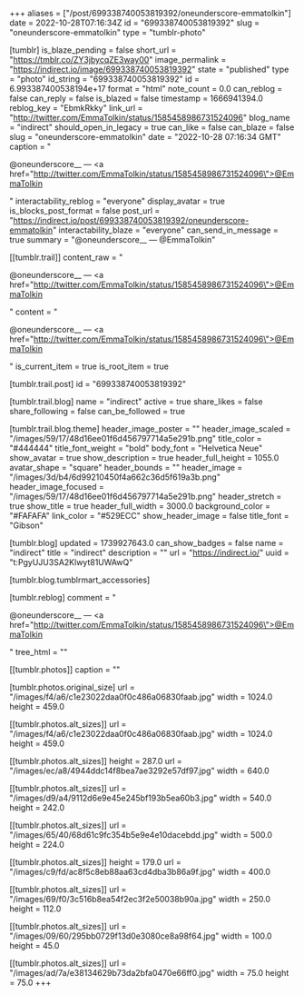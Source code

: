 +++
aliases = ["/post/699338740053819392/oneunderscore-emmatolkin"]
date = 2022-10-28T07:16:34Z
id = "699338740053819392"
slug = "oneunderscore-emmatolkin"
type = "tumblr-photo"

[tumblr]
is_blaze_pending = false
short_url = "https://tmblr.co/ZY3jbycqZE3way00"
image_permalink = "https://indirect.io/image/699338740053819392"
state = "published"
type = "photo"
id_string = "699338740053819392"
id = 6.993387400538194e+17
format = "html"
note_count = 0.0
can_reblog = false
can_reply = false
is_blazed = false
timestamp = 1666941394.0
reblog_key = "EbmkRkky"
link_url = "http://twitter.com/EmmaTolkin/status/1585458986731524096"
blog_name = "indirect"
should_open_in_legacy = true
can_like = false
can_blaze = false
slug = "oneunderscore-emmatolkin"
date = "2022-10-28 07:16:34 GMT"
caption = "<p>@oneunderscore__ — <a href=\"http://twitter.com/EmmaTolkin/status/1585458986731524096\">@EmmaTolkin</a></p>"
interactability_reblog = "everyone"
display_avatar = true
is_blocks_post_format = false
post_url = "https://indirect.io/post/699338740053819392/oneunderscore-emmatolkin"
interactability_blaze = "everyone"
can_send_in_message = true
summary = "@oneunderscore__ — @EmmaTolkin"

[[tumblr.trail]]
content_raw = "<p>@oneunderscore__ — <a href=\"http://twitter.com/EmmaTolkin/status/1585458986731524096\">@EmmaTolkin</a></p>"
content = "<p>@oneunderscore__ &mdash; <a href=\"http://twitter.com/EmmaTolkin/status/1585458986731524096\">@EmmaTolkin</a></p>"
is_current_item = true
is_root_item = true

[tumblr.trail.post]
id = "699338740053819392"

[tumblr.trail.blog]
name = "indirect"
active = true
share_likes = false
share_following = false
can_be_followed = true

[tumblr.trail.blog.theme]
header_image_poster = ""
header_image_scaled = "/images/59/17/48d16ee01f6d456797714a5e291b.png"
title_color = "#444444"
title_font_weight = "bold"
body_font = "Helvetica Neue"
show_avatar = true
show_description = true
header_full_height = 1055.0
avatar_shape = "square"
header_bounds = ""
header_image = "/images/3d/b4/6d99210450f4a662c36d5f619a3b.png"
header_image_focused = "/images/59/17/48d16ee01f6d456797714a5e291b.png"
header_stretch = true
show_title = true
header_full_width = 3000.0
background_color = "#FAFAFA"
link_color = "#529ECC"
show_header_image = false
title_font = "Gibson"

[tumblr.blog]
updated = 1739927643.0
can_show_badges = false
name = "indirect"
title = "indirect"
description = ""
url = "https://indirect.io/"
uuid = "t:PgyUJU3SA2Klwyt81UWAwQ"

[tumblr.blog.tumblrmart_accessories]

[tumblr.reblog]
comment = "<p>@oneunderscore__ — <a href=\"http://twitter.com/EmmaTolkin/status/1585458986731524096\">@EmmaTolkin</a></p>"
tree_html = ""

[[tumblr.photos]]
caption = ""

[tumblr.photos.original_size]
url = "/images/f4/a6/c1e23022daa0f0c486a06830faab.jpg"
width = 1024.0
height = 459.0

[[tumblr.photos.alt_sizes]]
url = "/images/f4/a6/c1e23022daa0f0c486a06830faab.jpg"
width = 1024.0
height = 459.0

[[tumblr.photos.alt_sizes]]
height = 287.0
url = "/images/ec/a8/4944ddc14f8bea7ae3292e57df97.jpg"
width = 640.0

[[tumblr.photos.alt_sizes]]
url = "/images/d9/a4/9112d6e9e45e245bf193b5ea60b3.jpg"
width = 540.0
height = 242.0

[[tumblr.photos.alt_sizes]]
url = "/images/65/40/68d61c9fc354b5e9e4e10dacebdd.jpg"
width = 500.0
height = 224.0

[[tumblr.photos.alt_sizes]]
height = 179.0
url = "/images/c9/fd/ac8f5c8eb88aa63cd4dba3b86a9f.jpg"
width = 400.0

[[tumblr.photos.alt_sizes]]
url = "/images/69/f0/3c516b8ea54f2ec3f2e50038b90a.jpg"
width = 250.0
height = 112.0

[[tumblr.photos.alt_sizes]]
url = "/images/09/60/295bb0729f13d0e3080ce8a98f64.jpg"
width = 100.0
height = 45.0

[[tumblr.photos.alt_sizes]]
url = "/images/ad/7a/e38134629b73da2bfa0470e66ff0.jpg"
width = 75.0
height = 75.0
+++

